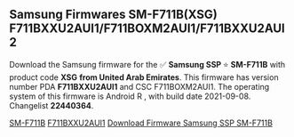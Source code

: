<h2>Samsung Firmwares SM-F711B(XSG) F711BXXU2AUI1/F711BOXM2AUI1/F711BXXU2AUI2</h2>
Download the Samsung firmware for the ✅ <strong>Samsung SSP </strong> ⭐ <strong>SM-F711B</strong> with product code <strong>XSG</strong> <strong> from United Arab Emirates</strong>. This firmware has version number PDA <strong>F711BXXU2AUI1</strong> and CSC F711BOXM2AUI1. The operating system of this firmware is Android R , with build date 2021-09-08. Changelist <strong>22440364</strong>.


[SM-F711B](https://samfirm.shop/samsung/model/SM-F711B)
[F711BXXU2AUI1](https://samfirm.shop/samsung/pda/F711BXXU2AUI1)
[Download Firmware Samsung SSP SM-F711B](https://samfirm.shop/samsung/firmware/454460)
